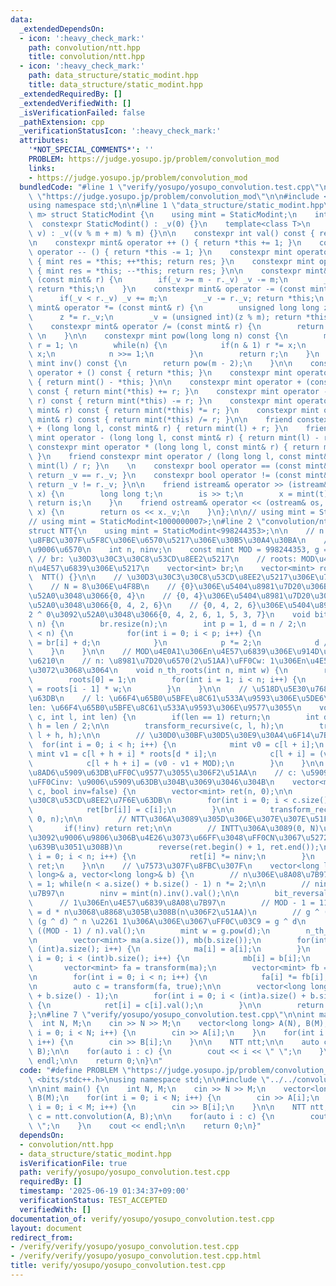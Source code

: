 ```yaml
---
data:
  _extendedDependsOn:
  - icon: ':heavy_check_mark:'
    path: convolution/ntt.hpp
    title: convolution/ntt.hpp
  - icon: ':heavy_check_mark:'
    path: data_structure/static_modint.hpp
    title: data_structure/static_modint.hpp
  _extendedRequiredBy: []
  _extendedVerifiedWith: []
  _isVerificationFailed: false
  _pathExtension: cpp
  _verificationStatusIcon: ':heavy_check_mark:'
  attributes:
    '*NOT_SPECIAL_COMMENTS*': ''
    PROBLEM: https://judge.yosupo.jp/problem/convolution_mod
    links:
    - https://judge.yosupo.jp/problem/convolution_mod
  bundledCode: "#line 1 \"verify/yosupo/yosupo_convolution.test.cpp\"\n#define PROBLEM\
    \ \"https://judge.yosupo.jp/problem/convolution_mod\"\n\n#include <bits/stdc++.h>\n\
    using namespace std;\n\n#line 1 \"data_structure/static_modint.hpp\"\ntemplate<int\
    \ m> struct StaticModint {\n    using mint = StaticModint;\n    int _v;\n\n  \
    \  constexpr StaticModint() : _v(0) {}\n    template<class T>\n    constexpr StaticModint(T\
    \ v) : _v((v % m + m) % m) {}\n\n    constexpr int val() const { return _v; }\n\
    \n    constexpr mint& operator ++ () { return *this += 1; }\n    constexpr mint&\
    \ operator -- () { return *this -= 1; }\n    constexpr mint operator ++ (int)\
    \ { mint res = *this; ++*this; return res; }\n    constexpr mint operator -- (int)\
    \ { mint res = *this; --*this; return res; }\n\n    constexpr mint& operator +=\
    \ (const mint& r) {\n        if(_v >= m - r._v) _v -= m;\n        _v += r._v;\
    \ return *this;\n    }\n    constexpr mint& operator -= (const mint& r) {\n  \
    \      if(_v < r._v) _v += m;\n        _v -= r._v; return *this;\n    }\n    constexpr\
    \ mint& operator *= (const mint& r) {\n        unsigned long long z = _v;\n  \
    \      z *= r._v;\n        _v = (unsigned int)(z % m); return *this;\n    }\n\
    \    constexpr mint& operator /= (const mint& r) {\n        return *this *= r.inv();\
    \ \n    }\n\n    constexpr mint pow(long long n) const {\n        mint x = *this,\
    \ r = 1; \n        while(n) {\n            if(n & 1) r *= x;\n            x *=\
    \ x;\n            n >>= 1;\n        }\n        return r;\n    }\n    constexpr\
    \ mint inv() const {\n        return pow(m - 2);\n    }\n\n    constexpr mint\
    \ operator + () const { return *this; }\n    constexpr mint operator - () const\
    \ { return mint() - *this; }\n\n    constexpr mint operator + (const mint& r)\
    \ const { return mint(*this) += r; }\n    constexpr mint operator - (const mint&\
    \ r) const { return mint(*this) -= r; }\n    constexpr mint operator * (const\
    \ mint& r) const { return mint(*this) *= r; }\n    constexpr mint operator / (const\
    \ mint& r) const { return mint(*this) /= r; }\n\n    friend constexpr mint operator\
    \ + (long long l, const mint& r) { return mint(l) + r; }\n    friend constexpr\
    \ mint operator - (long long l, const mint& r) { return mint(l) - r; }\n    friend\
    \ constexpr mint operator * (long long l, const mint& r) { return mint(l) * r;\
    \ }\n    friend constexpr mint operator / (long long l, const mint& r) { return\
    \ mint(l) / r; }\n    \n    constexpr bool operator == (const mint& r) const {\
    \ return _v == r._v; }\n    constexpr bool operator != (const mint& r) const {\
    \ return _v != r._v; }\n\n    friend istream& operator >> (istream& is, mint&\
    \ x) {\n        long long t;\n        is >> t;\n        x = mint(t);\n       \
    \ return is;\n    }\n    friend ostream& operator << (ostream& os, const mint&\
    \ x) {\n        return os << x._v;\n    }\n};\n\n// using mint = StaticModint<998244353>;\n\
    // using mint = StaticModint<1000000007>;\n#line 2 \"convolution/ntt.hpp\"\n\n\
    struct NTT{\n    using mint = StaticModint<998244353>;\n\n    // n: \u7573\u307F\
    \u8FBC\u307F\u5F8C\u306E\u6570\u5217\u306E\u30B5\u30A4\u30BA\n    // nunv: n\u306E\
    \u9006\u6570\n    int n, ninv;\n    const mint MOD = 998244353, g = 3;\n\n   \
    \ // br: \u30D3\u30C3\u30C8\u53CD\u8EE2\u5217\n    // roots: MOD\u4E0A\u306E1\u306E\
    n\u4E57\u6839\u306E\u5217\n    vector<int> br;\n    vector<mint> roots;\n\n  \
    \  NTT() {}\n\n    // \u30D3\u30C3\u30C8\u53CD\u8EE2\u5217\u306E\u751F\u6210\n\
    \    // N = 8\u306E\u4F8B\n    // {0}\u306E\u5404\u8981\u7D20\u306B2 ^ 2\u3092\
    \u52A0\u3048\u3066{0, 4}\n    // {0, 4}\u306E\u5404\u8981\u7D20\u306B2 ^ 1\u3092\
    \u52A0\u3048\u3066{0, 4, 2, 6}\n    // {0, 4, 2, 6}\u306E\u5404\u8981\u7D20\u306B\
    2 ^ 0\u3092\u52A0\u3048\u3066{0, 4, 2, 6, 1, 5, 3, 7}\n    void bit_reversal(int\
    \ n) {\n        br.resize(n);\n        int p = 1, d = n / 2;\n        while(p\
    \ < n) {\n            for(int i = 0; i < p; i++) {\n                br[i + p]\
    \ = br[i] + d;\n            }\n            p *= 2;\n            d /= 2;\n    \
    \    }\n    }\n\n    // MOD\u4E0A1\u306En\u4E57\u6839\u306E\u914D\u5217\u3092\u751F\
    \u6210\n    // n: \u8981\u7D20\u6570(2\u51AA)\uFF0Cw: 1\u306En\u4E57\u6839\u306E\
    \u3072\u3068\u3064\n    void n_th_roots(int n, mint w) {\n        roots.resize(n);\n\
    \        roots[0] = 1;\n        for(int i = 1; i < n; i++) {\n            roots[i]\
    \ = roots[i - 1] * w;\n        }\n    }\n\n    // \u518D\u5E30\u7684\u306B\u5909\
    \u63DB\n    // l: \u66F4\u65B0\u5BFE\u8C61\u533A\u9593\u306E\u5DE6\u7AEF\uFF0C\
    len: \u66F4\u65B0\u5BFE\u8C61\u533A\u9593\u306E\u9577\u3055\n    void transform_recursive(vector<mint>&\
    \ c, int l, int len) {\n        if(len == 1) return;\n        int d = n / len,\
    \ h = len / 2;\n\n        transform_recursive(c, l, h);\n        transform_recursive(c,\
    \ l + h, h);\n\n        // \u30D0\u30BF\u30D5\u30E9\u30A4\u6F14\u7B97\n      \
    \  for(int i = 0; i < h; i++) {\n            mint v0 = c[l + i];\n           \
    \ mint v1 = c[l + h + i] * roots[d * i];\n            c[l + i] = (v0 + v1);\n\
    \            c[l + h + i] = (v0 - v1 + MOD);\n        }\n    }\n\n    // \u6570\
    \u8AD6\u5909\u63DB\uFF0C\u9577\u3055\u306F2\u51AA\n    // c: \u5909\u63DB\u5217\
    \uFF0Cinv: \u9006\u5909\u63DB\u304B\u3069\u3046\u304B\n    vector<mint> transform(vector<mint>&\
    \ c, bool inv=false) {\n        vector<mint> ret(n, 0);\n\n        // \u30D3\u30C3\
    \u30C8\u53CD\u8EE2\u7F6E\u63DB\n        for(int i = 0; i < c.size(); i++) {\n\
    \            ret[br[i]] = c[i];\n        }\n\n        transform_recursive(ret,\
    \ 0, n);\n\n        // NTT\u306A\u3089\u305D\u306E\u307E\u307E\u51FA\u529B\n \
    \       if(!inv) return ret;\n\n        // INTT\u306A\u3089(0, N)\u306E\u7BC4\u56F2\
    \u3092\u9006\u9806\u306B\u4E26\u3073\u66FF\u3048\uFF0CN\u3067\u5272\u308B(ninv\u3092\
    \u639B\u3051\u308B)\n        reverse(ret.begin() + 1, ret.end());\n        for(int\
    \ i = 0; i < n; i++) {\n            ret[i] *= ninv;\n        }\n        return\
    \ ret;\n    }\n\n    // \u7573\u307F\u8FBC\u307F\n    vector<long long> convolution(vector<long\
    \ long>& a, vector<long long>& b) {\n        // n\u306E\u8A08\u7B97\n        n\
    \ = 1; while(n < a.size() + b.size() - 1) n *= 2;\n\n        // ninv\u306E\u8A08\
    \u7B97\n        ninv = mint(n).inv().val();\n\n        bit_reversal(n);\n\n  \
    \      // 1\u306En\u4E57\u6839\u8A08\u7B97\n        // MOD - 1 = 119 * 2 ^ 23\
    \ = d * n\u3068\u8868\u305B\u308B(n\u306F2\u51AA)\n        // g ^ (MOD - 1) =\
    \ (g ^ d) ^ n \u2261 1\u306A\u306E\u3067\uFF0C\u03C9 = g ^ d\n        int d =\
    \ ((MOD - 1) / n).val();\n        mint w = g.pow(d);\n        n_th_roots(n, w);\n\
    \n        vector<mint> ma(a.size()), mb(b.size());\n        for(int i = 0; i <\
    \ (int)a.size(); i++) {\n            ma[i] = a[i];\n        }\n        for(int\
    \ i = 0; i < (int)b.size(); i++) {\n            mb[i] = b[i];\n        }\n\n \
    \       vector<mint> fa = transform(ma);\n        vector<mint> fb = transform(mb);\n\
    \n        for(int i = 0; i < n; i++) {\n            fa[i] *= fb[i];\n        }\n\
    \n        auto c = transform(fa, true);\n\n        vector<long long> ret(a.size()\
    \ + b.size() - 1);\n        for(int i = 0; i < (int)a.size() + b.size() - 1; i++)\
    \ {\n            ret[i] = c[i].val();\n        }\n\n        return ret;\n    }\n\
    };\n#line 7 \"verify/yosupo/yosupo_convolution.test.cpp\"\n\nint main() {\n  \
    \  int N, M;\n    cin >> N >> M;\n    vector<long long> A(N), B(M);\n    for(int\
    \ i = 0; i < N; i++) {\n        cin >> A[i];\n    }\n    for(int i = 0; i < M;\
    \ i++) {\n        cin >> B[i];\n    }\n\n    NTT ntt;\n\n    auto c = ntt.convolution(A,\
    \ B);\n\n    for(auto i : c) {\n        cout << i << \" \";\n    }\n    cout <<\
    \ endl;\n\n    return 0;\n}\n"
  code: "#define PROBLEM \"https://judge.yosupo.jp/problem/convolution_mod\"\n\n#include\
    \ <bits/stdc++.h>\nusing namespace std;\n\n#include \"../../convolution/ntt.hpp\"\
    \n\nint main() {\n    int N, M;\n    cin >> N >> M;\n    vector<long long> A(N),\
    \ B(M);\n    for(int i = 0; i < N; i++) {\n        cin >> A[i];\n    }\n    for(int\
    \ i = 0; i < M; i++) {\n        cin >> B[i];\n    }\n\n    NTT ntt;\n\n    auto\
    \ c = ntt.convolution(A, B);\n\n    for(auto i : c) {\n        cout << i << \"\
    \ \";\n    }\n    cout << endl;\n\n    return 0;\n}"
  dependsOn:
  - convolution/ntt.hpp
  - data_structure/static_modint.hpp
  isVerificationFile: true
  path: verify/yosupo/yosupo_convolution.test.cpp
  requiredBy: []
  timestamp: '2025-06-19 01:34:37+09:00'
  verificationStatus: TEST_ACCEPTED
  verifiedWith: []
documentation_of: verify/yosupo/yosupo_convolution.test.cpp
layout: document
redirect_from:
- /verify/verify/yosupo/yosupo_convolution.test.cpp
- /verify/verify/yosupo/yosupo_convolution.test.cpp.html
title: verify/yosupo/yosupo_convolution.test.cpp
---
```

